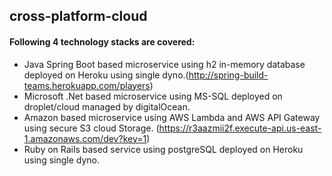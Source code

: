 ## cross-platform-cloud

#### Following 4 technology stacks are covered:
* Java Spring Boot based microservice using h2 in-memory database deployed on Heroku using single dyno.(http://spring-build-teams.herokuapp.com/players)
* Microsoft .Net based microservice using MS-SQL deployed on droplet/cloud managed by digitalOcean.
* Amazon based microservice using AWS Lambda and AWS API Gateway using secure S3 cloud Storage. (https://r3aazmii2f.execute-api.us-east-1.amazonaws.com/dev?key=1)
* Ruby on Rails based service using postgreSQL deployed on Heroku using single dyno.


